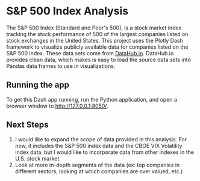 # S&P 500 Index Analysis
The S&P 500 Index (Standard and Poor's 500), is a stock market index tracking the stock performance of 500 of the largest companies listed on stock exchanges in the United States. This project uses the Plotly Dash framework to visualize publicly available data for companies listed on the S&P 500 index. These data sets come from [DataHub.io](https://datahub.io/). DataHub.io provides clean data, which makes is easy to load the source data sets into Pandas data frames to use in visualizations.

## Running the app
To get this Dash app running, run the Python application, and open a browser window to http://127.0.0.1:8050/.

## Next Steps
1. I would like to expand the scope of data provided in this analysis. For now, it includes the S&P 500 index data and the CBOE VIX Volatility index data, but I would like to incorporate data from other indexes in the U.S. stock market.
2. Look at more in-depth segments of the data (ex: top companies in different sectors, looking at which companies are over valued, etc.)